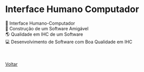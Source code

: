 <h1>Interface Humano Computador</h1>

<a href="./topico1.md" style="text-decoration:none;">👥 Interface Humano-Computador </a><br>
<a href="./topico2.md" style="text-decoration:none;">📱 Construção de um Software Amigável</a><br>
<a href="./topico3.md" style="text-decoration:none;">🌎 Qualidade em IHC de um Software</a><br>
<a href="./topico4.md" style="text-decoration:none;">💻 Desenvolvimento de Software com Boa Qualidade em IHC </a><br><br><br>

<a href=".././README.md">Voltar</a>
